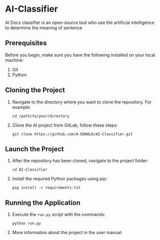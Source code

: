 # AI-Classifier

AI Docs classifier is an open-source tool who use the artificial intelligence to determine the meaning of sentence

## Prerequisites

Before you begin, make sure you have the following installed on your local machine:

1. Git
2. Python

## Cloning the Project

1. Navigate to the directory where you want to clone the repository. For example:

   ```
   cd /path/to/your/directory
   ```

2. Clone the AI project from GitLab, follow these steps:

   ```
   git clone https://github.com/A-DONALD/AI-Classifier.git
   ```

## Launch the Project

1. After the repository has been cloned, navigate to the project folder:

   ```
   cd AI-Classifier
   ```

2. Install the required Python packages using pip:

   ```
   pip install -r requirements.txt
   ```

## Running the Application

1. Execute the `run.py` script with the commands:

   ```
   python run.py
   ```

2. More information about the project in the user manual: 


